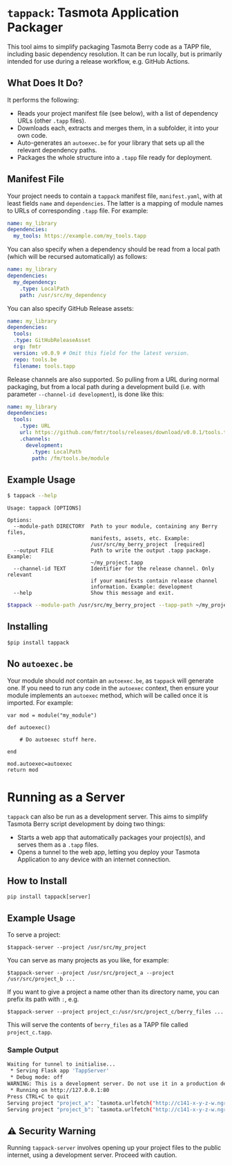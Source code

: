 # `tappack`: Tasmota Application Packager

This tool aims to simplify packaging Tasmota Berry code as a TAPP file, including basic dependency resolution. It can be
run locally, but is primarily intended for use during a release workflow, e.g. GitHub Actions.

## What Does It Do?

It performs the following:

* Reads your project manifest file (see below), with a list of dependency URLs (other `.tapp` files).
* Downloads each, extracts and merges them, in a subfolder, it into your own code.
* Auto-generates an `autoexec.be` for your library that sets up all the relevant dependency paths.
* Packages the whole structure into a `.tapp` file ready for deployment.

## Manifest File

Your project needs to contain a `tappack` manifest file, `manifest.yaml`, with at least fields `name`
and `dependencies`. The latter is a mapping of module names to URLs of corresponding `.tapp` file. For example:

```yaml
name: my_library
dependencies:
  my_tools: https://example.com/my_tools.tapp

```

You can also specify when a dependency should be read from a local path (which will be recursed automatically) as
follows:

```yaml
name: my_library
dependencies:
  my_dependency:
    .type: LocalPath
    path: /usr/src/my_dependency
```

You can also specify GitHub Release assets:

```yaml
name: my_library
dependencies:
  tools:
  .type: GitHubReleaseAsset
  org: fmtr
  version: v0.0.9 # Omit this field for the latest version.
  repo: tools.be
  filename: tools.tapp
```

Release channels are also supported. So pulling from a URL during normal packaging, but from a local path during a
development build (i.e. with parameter `--channel-id development`), is done like this:

```yaml
name: my_library
dependencies:
  tools:
    .type: URL
    url: https://github.com/fmtr/tools/releases/download/v0.0.1/tools.tapp
    .channels:
      development:
        .type: LocalPath
        path: /fm/tools.be/module
```

## Example Usage

```bash
$ tappack --help
```

```console
Usage: tappack [OPTIONS]

Options:
  --module-path DIRECTORY  Path to your module, containing any Berry files,
                           manifests, assets, etc. Example:
                           /usr/src/my_berry_project  [required]
  --output FILE            Path to write the output .tapp package. Example:
                           ~/my_project.tapp
  --channel-id TEXT        Identifier for the release channel. Only relevant
                           if your manifests contain release channel
                           information. Example: development
  --help                   Show this message and exit.
```

```bash
$tappack --module-path /usr/src/my_berry_project --tapp-path ~/my_project.tapp
```

## Installing

`$pip install tappack`

## No `autoexec.be`

Your module should _not_ contain an `autoexec.be`, as `tappack` will generate one. If you need to run any code in
the `autoexec` context, then ensure your module implements an `autoexec` method, which will be called once it is
imported. For example:

```be
var mod = module("my_module")

def autoexec()

    # Do autoexec stuff here.

end

mod.autoexec=autoexec
return mod
```

# Running as a Server

`tappack` can also be run as a development server. This aims to simplify Tasmota Berry script development by doing two
things:

* Starts a web app that automatically packages your project(s), and serves them as a `.tapp` files.
* Opens a tunnel to the web app, letting you deploy your Tasmota Application to any device with an internet connection.

## How to Install

`pip install tappack[server]`

## Example Usage

To serve a project:

`$tappack-server --project /usr/src/my_project`

You can serve as many projects as you like, for example:

`$tappack-server --project /usr/src/project_a --project /usr/src/project_b ...`

If you want to give a project a name other than its directory name, you can prefix its path with `:`, e.g.

`$tappack-server --project project_c:/usr/src/project_c/berry_files ...`

This will serve the contents of `berry_files` as a TAPP file called `project_c.tapp`.

### Sample Output

```bash
Waiting for tunnel to initialise...
 * Serving Flask app 'TappServer'
 * Debug mode: off
WARNING: This is a development server. Do not use it in a production deployment. Use a production WSGI server instead.
 * Running on http://127.0.0.1:80
Press CTRL+C to quit
Serving project "project_a": `tasmota.urlfetch("http://c141-x-y-z-w.ngrok.io/project_a.tapp")`
Serving project "project_b": `tasmota.urlfetch("http://c141-x-y-z-w.ngrok.io/project_b.tapp")`
```

## :warning: Security Warning

Running `tappack-server` involves opening up your project files to the public internet, using a development server.
Proceed with
caution. 



